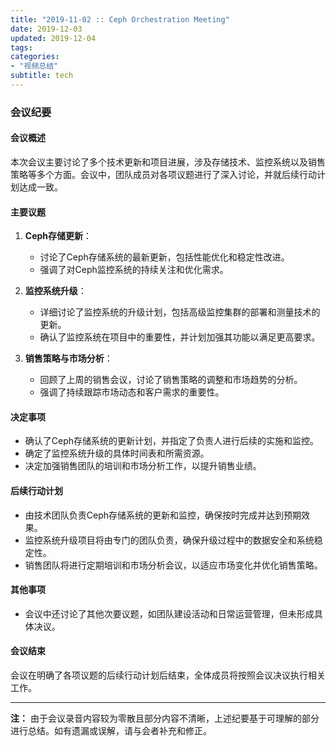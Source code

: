```yaml
---
title: "2019-11-02 :: Ceph Orchestration Meeting"
date: 2019-12-03
updated: 2019-12-04
tags:
categories:
- "视频总结"
subtitle: tech
---
```



### 会议纪要

#### 会议概述
本次会议主要讨论了多个技术更新和项目进展，涉及存储技术、监控系统以及销售策略等多个方面。会议中，团队成员对各项议题进行了深入讨论，并就后续行动计划达成一致。

#### 主要议题
1. **Ceph存储更新**：
   - 讨论了Ceph存储系统的最新更新，包括性能优化和稳定性改进。
   - 强调了对Ceph监控系统的持续关注和优化需求。

2. **监控系统升级**：
   - 详细讨论了监控系统的升级计划，包括高级监控集群的部署和测量技术的更新。
   - 确认了监控系统在项目中的重要性，并计划加强其功能以满足更高要求。

3. **销售策略与市场分析**：
   - 回顾了上周的销售会议，讨论了销售策略的调整和市场趋势的分析。
   - 强调了持续跟踪市场动态和客户需求的重要性。

#### 决定事项
- 确认了Ceph存储系统的更新计划，并指定了负责人进行后续的实施和监控。
- 确定了监控系统升级的具体时间表和所需资源。
- 决定加强销售团队的培训和市场分析工作，以提升销售业绩。

#### 后续行动计划
- 由技术团队负责Ceph存储系统的更新和监控，确保按时完成并达到预期效果。
- 监控系统升级项目将由专门的团队负责，确保升级过程中的数据安全和系统稳定性。
- 销售团队将进行定期培训和市场分析会议，以适应市场变化并优化销售策略。

#### 其他事项
- 会议中还讨论了其他次要议题，如团队建设活动和日常运营管理，但未形成具体决议。

#### 会议结束
会议在明确了各项议题的后续行动计划后结束，全体成员将按照会议决议执行相关工作。

---

**注：** 由于会议录音内容较为零散且部分内容不清晰，上述纪要基于可理解的部分进行总结。如有遗漏或误解，请与会者补充和修正。